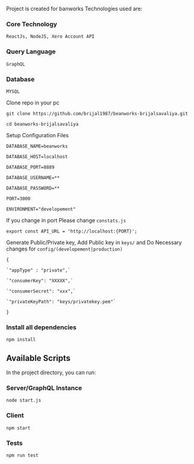 Project is created for banworks
Technologies used are:

### Core Technology
`ReactJs, NodeJS, Xero Account API`

### Query Language
`GraphQL`

### Database
`MYSQL`

Clone repo in your pc

`git clone https://github.com/brijal1987/beanworks-brijalsavaliya.git`


`cd beanworks-brijalsavaliya`

Setup Configuration Files

`DATABASE_NAME=beanworks`

`DATABASE_HOST=localhost`

`DATABASE_PORT=8889`

`DATABASE_USERNAME=**`

`DATABASE_PASSWORD=**`

`PORT=3000`

`ENVIRONMENT="developement"`

If you change in port Please change `constats.js`

`export const API_URL = 'http://localhost:{PORT}';`


Generate Public/Private key, Add Public key in `keys/` and Do Necessary changes for `config/(developement|production)`

`{`

    `"appType" : "private",`

    `"consumerKey": "XXXXX",`

    `"consumerSecret": "xxx",`

    `"privateKeyPath": "keys/privatekey.pem"`

`}`


### Install all dependencies

`npm install`

## Available Scripts

In the project directory, you can run:

### Server/GraphQL Instance

`node start.js`

### Client

`npm start`

### Tests

`npm run test`
